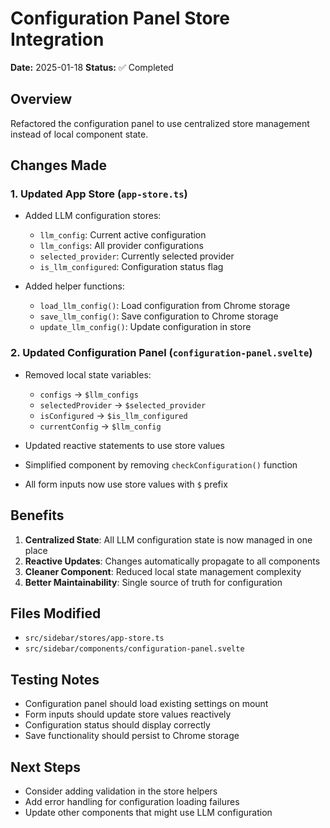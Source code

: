 # Configuration Panel Store Integration

**Date:** 2025-01-18
**Status:** ✅ Completed

## Overview

Refactored the configuration panel to use centralized store management instead of local component state.

## Changes Made

### 1. Updated App Store (`app-store.ts`)

- Added LLM configuration stores:
    - `llm_config`: Current active configuration
    - `llm_configs`: All provider configurations
    - `selected_provider`: Currently selected provider
    - `is_llm_configured`: Configuration status flag

- Added helper functions:
    - `load_llm_config()`: Load configuration from Chrome storage
    - `save_llm_config()`: Save configuration to Chrome storage
    - `update_llm_config()`: Update configuration in store

### 2. Updated Configuration Panel (`configuration-panel.svelte`)

- Removed local state variables:
    - `configs` → `$llm_configs`
    - `selectedProvider` → `$selected_provider`
    - `isConfigured` → `$is_llm_configured`
    - `currentConfig` → `$llm_config`

- Updated reactive statements to use store values
- Simplified component by removing `checkConfiguration()` function
- All form inputs now use store values with `$` prefix

## Benefits

1. **Centralized State**: All LLM configuration state is now managed in one place
2. **Reactive Updates**: Changes automatically propagate to all components
3. **Cleaner Component**: Reduced local state management complexity
4. **Better Maintainability**: Single source of truth for configuration

## Files Modified

- `src/sidebar/stores/app-store.ts`
- `src/sidebar/components/configuration-panel.svelte`

## Testing Notes

- Configuration panel should load existing settings on mount
- Form inputs should update store values reactively
- Configuration status should display correctly
- Save functionality should persist to Chrome storage

## Next Steps

- Consider adding validation in the store helpers
- Add error handling for configuration loading failures
- Update other components that might use LLM configuration
